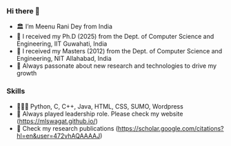 ### Hi there 👋
- 🏛️ I’m Meenu Rani Dey from India
- 🔭 I received my Ph.D (2025) from the Dept. of Computer Science and Engineering, IIT Guwahati, India
- 🏫 I received my Masters (2012) from the Dept. of Computer Science and Engineering, NIT Allahabad, India
- 🚀 Always passonate about new research and technologies to drive my growth

### Skills
- 👨🏽‍💻 Python, C, C++, Java, HTML, CSS, SUMO, Wordpress
- 🙋 Always played leadership role. Please check my website (https://mlswagat.github.io/)
- 🎫 Check my research publications (https://scholar.google.com/citations?hl=en&user=472vhAQAAAAJ)
